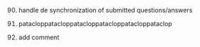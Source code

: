 90. handle de synchronization of submitted questions/answers

2. patacloppatacloppatacloppatacloppatacloppataclop

3. add comment